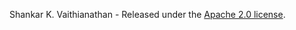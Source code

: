 Shankar K. Vaithianathan - Released under the [Apache 2.0 license](http://www.apache.org/licenses/LICENSE-2.0.html).
